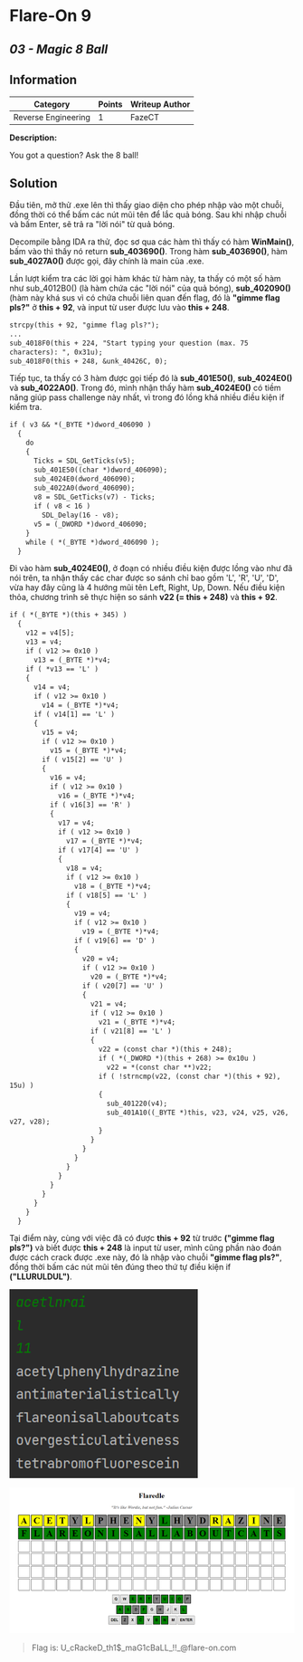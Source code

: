 # __Flare-On 9__ 
## _03 - Magic 8 Ball_

## Information
**Category** | **Points** | **Writeup Author**
--- | --- | ---
Reverse Engineering | 1 | FazeCT

**Description:** 

You got a question? Ask the 8 ball!

## Solution
Đầu tiên, mở thử .exe lên thì thấy giao diện cho phép nhập vào một chuỗi, đồng thời có thể bấm các nút mũi tên để lắc quả bóng. Sau khi nhập chuỗi và bấm Enter, sẽ trả ra "lời nói" từ quả bóng.

Decompile bằng IDA ra thử, đọc sơ qua các hàm thì thấy có hàm **WinMain()**, bấm vào thì thấy nó return **sub_403690()**.
Trong hàm **sub_403690()**, hàm **sub_4027A0()** được gọi, đây chính là main của .exe.

Lần lượt kiểm tra các lời gọi hàm khác từ hàm này, ta thấy có một số hàm như sub_4012B0() (là hàm chứa các "lời nói" của quả bóng), **sub_402090()** (hàm này khá sus vì có chứa chuỗi liên quan đến flag, đó là **"gimme flag pls?"** ở **this + 92**, và input từ user được lưu vào **this + 248**.
```
strcpy(this + 92, "gimme flag pls?");
...
sub_4018F0(this + 224, "Start typing your question (max. 75 characters): ", 0x31u);
sub_4018F0(this + 248, &unk_40426C, 0);
```
Tiếp tục, ta thấy có 3 hàm được gọi tiếp đó là **sub_401E50()**, **sub_4024E0()** và **sub_4022A0()**. Trong đó, mình nhận thấy hàm **sub_4024E0()** có tiềm năng giúp pass challenge này nhất, vì trong đó lồng khá nhiều điều kiện if kiểm tra.
```
if ( v3 && *(_BYTE *)dword_406090 )
  {
    do
    {
      Ticks = SDL_GetTicks(v5);
      sub_401E50((char *)dword_406090);
      sub_4024E0(dword_406090);
      sub_4022A0(dword_406090);
      v8 = SDL_GetTicks(v7) - Ticks;
      if ( v8 < 16 )
        SDL_Delay(16 - v8);
      v5 = (_DWORD *)dword_406090;
    }
    while ( *(_BYTE *)dword_406090 );
  }
```
Đi vào hàm **sub_4024E0()**, ở đoạn có nhiều điều kiện được lồng vào như đã nói trên, ta nhận thấy các char được so sánh chỉ bao gồm 'L', 'R', 'U', 'D', vừa hay đây cũng là 4 hướng mũi tên Left, Right, Up, Down. Nếu điều kiện thỏa, chương trình sẽ thực hiện so sánh **v22 (= this + 248)** và **this + 92**.
```
if ( *(_BYTE *)(this + 345) )
  {
    v12 = v4[5];
    v13 = v4;
    if ( v12 >= 0x10 )
      v13 = (_BYTE *)*v4;
    if ( *v13 == 'L' )
    {
      v14 = v4;
      if ( v12 >= 0x10 )
        v14 = (_BYTE *)*v4;
      if ( v14[1] == 'L' )
      {
        v15 = v4;
        if ( v12 >= 0x10 )
          v15 = (_BYTE *)*v4;
        if ( v15[2] == 'U' )
        {
          v16 = v4;
          if ( v12 >= 0x10 )
            v16 = (_BYTE *)*v4;
          if ( v16[3] == 'R' )
          {
            v17 = v4;
            if ( v12 >= 0x10 )
              v17 = (_BYTE *)*v4;
            if ( v17[4] == 'U' )
            {
              v18 = v4;
              if ( v12 >= 0x10 )
                v18 = (_BYTE *)*v4;
              if ( v18[5] == 'L' )
              {
                v19 = v4;
                if ( v12 >= 0x10 )
                  v19 = (_BYTE *)*v4;
                if ( v19[6] == 'D' )
                {
                  v20 = v4;
                  if ( v12 >= 0x10 )
                    v20 = (_BYTE *)*v4;
                  if ( v20[7] == 'U' )
                  {
                    v21 = v4;
                    if ( v12 >= 0x10 )
                      v21 = (_BYTE *)*v4;
                    if ( v21[8] == 'L' )
                    {
                      v22 = (const char *)(this + 248);
                      if ( *(_DWORD *)(this + 268) >= 0x10u )
                        v22 = *(const char **)v22;
                      if ( !strncmp(v22, (const char *)(this + 92), 15u) )
                      {
                        sub_401220(v4);
                        sub_401A10((_BYTE *)this, v23, v24, v25, v26, v27, v28);
                      }
                    }
                  }
                }
              }
            }
          }
        }
      }
    }
  }
```
Tại điểm này, cùng với việc đã có được **this + 92** từ trước **("gimme flag pls?")** và biết được **this + 248** là input từ user, mình cũng phần nào đoán được cách crack được .exe này, đó là nhập vào chuỗi **"gimme flag pls?"**, đồng thời bấm các nút mũi tên đúng theo thứ tự điều kiện if **("LLURULDUL")**.





![List](Images/image_2022-10-01_094719698.png)

![Result](Images/image_2022-10-01_094725006.png)

> Flag is: U\_cR<span>ackeD\_th1$\_maG1cBaLL\_!!\_@flar</span>e-on.com
